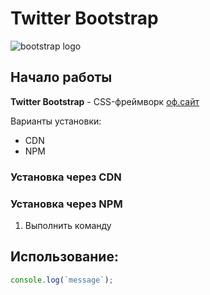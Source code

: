# Twitter Bootstrap
![bootstrap logo](https://www.drupal.org/files/project-images/bootstrap-stack.png)

## Начало работы
**Twitter Bootstrap** - CSS-фреймворк [оф.сайт](https://getbootstrap.com/)


Варианты установки:
* CDN
* NPM
### Установка через CDN

### Установка через NPM
1. Выполнить команду


## Использование:

```javascript 
console.log(`message`); 


```